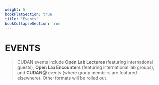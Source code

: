 ```yaml
---
weight: 5
bookFlatSection: true
title: "Events"
bookCollapseSection: true
---
```

EVENTS
==  

> CUDAN events include **Open Lab Lectures** (featuring international guests), **Open Lab Encounters** (featuring international lab groups), and **CUDAN@** events (where group members are featured elsewhere). Other formats will be rolled out.

